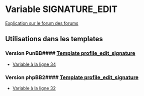 # Variable SIGNATURE_EDIT
[Explication sur le forum des forums](http://forum.forumactif.com/t294113-listing-des-variables#SIGNATURE_EDIT)
## Utilisations dans les templates
### Version PunBB#### [Template profile_edit_signature](punbb/profile_edit_signature.md)
* [Variable à la ligne 34](../punbb/profile_edit_signature.tpl#L34)
### Version phpBB2#### [Template profile_edit_signature](subsilver/profile_edit_signature.md)
* [Variable à la ligne 32](../subsilver/profile_edit_signature.tpl#L32)